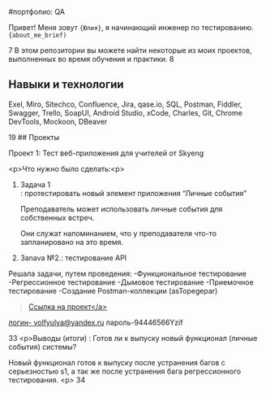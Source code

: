 #портфолио: QA

Привет! Меня зовут ``{Юлия}``, я начинающий инженер по тестированию.
``{about_me_brief)``

7 В этом репозитории вы можете найти некоторые из моих проектов, выполненных во время обучения и практики.
8 <br>

## Навыки и технологии

Exel, Miro, Sitechco, Confluence, Jira, qase.io, SQL, Postman, Fiddler, Swagger, Trello,
SoapUI, Android Studio, xCode, Charles, Git, Chrome DevTools, Mockoon, DBeaver

19 ## Проекты
<p> Проект 1: Тест веб-приложения для учителей от Skyeng</р>

<р>Что нужно было сделать:<р>

<ol>
<li>Задача 1</li>: протестировать новый элемент приложения “Личные события”

Преподаватель может использовать личные события для собственных встреч.

Они служат напоминанием, что у преподавателя что-то запланировано на это время.

<li>3anava №2.</\3>: тестирование API
  </ol>

<p>Решала задачи, путем проведения: 
-Функциональное тестирование
-Регрессионное тестирование
-Дымовое тестирование
-Приемочное тестирование
-Создание Postman-коллекции
  (asTopegepar)<p>



> <a href="https://julyvern8.atlassian.net/l/cp/iLnMm0Fw">Ссылка на проект</а>
    
логин- volfyulya@yandex.ru
пароль-94446566Yzif

33 <р>Выводы (итоги) : Готов ли к выпуску новый функционал (личные события) системы?

Новый функционал готов к выпуску после устранения багов с серьезностью s1, а так же после устранения бага регрессионного тестирования.
    <р>
34 <ol>

